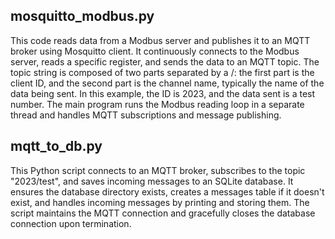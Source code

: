 mosquitto_modbus.py
-------------
This code reads data from a Modbus server and publishes it to an MQTT broker using Mosquitto client. 
It continuously connects to the Modbus server, reads a specific register, and sends the data to an MQTT topic.
The topic string is composed of two parts separated by a /: the first part is the client ID, and the second part is the channel name, typically the name of the data being sent.
In this example, the ID is 2023, and the data sent is a test number.
The main program runs the Modbus reading loop in a separate thread and handles MQTT subscriptions and message publishing.

mqtt_to_db.py
------------
This Python script connects to an MQTT broker, subscribes to the topic "2023/test", and saves incoming messages to an SQLite database.
It ensures the database directory exists, creates a messages table if it doesn't exist, and handles incoming messages by printing and storing them. 
The script maintains the MQTT connection and gracefully closes the database connection upon termination.
